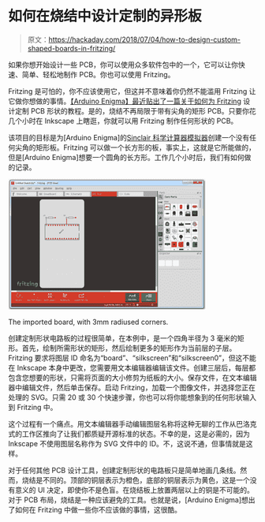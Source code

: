 # 如何在烧结中设计定制的异形板

> 原文：<https://hackaday.com/2018/07/04/how-to-design-custom-shaped-boards-in-fritzing/>

如果你想开始设计一些 PCB，你可以使用众多软件包中的一个，它可以让你快速、简单、轻松地制作 PCB。你也可以使用 Fritzing。

Fritzing 是可怕的，你不应该使用它，但这并不意味着你仍然不能滥用 Fritzing 让它做你想做的事情。[【Arduino Enigma】最近贴出了一篇关于如何为 Fritzing](https://hackaday.io/project/91895-sinclair-scientific-calculator-emulator/log/144392-how-to-design-a-custom-pcb-shape-for-fritzing-no-more-sharp-corners) 设计定制 PCB 形状的教程。是的，烧结不再局限于带有尖角的矩形 PCB。只要你花几个小时在 Inkscape 上瞎逛，你就可以用 Fritzing 制作任何形状的 PCB。

该项目的目标是为[Arduino Enigma]的[Sinclair 科学计算器模拟器](https://hackaday.io/project/91895-sinclair-scientific-calculator-emulator)创建一个没有任何尖角的矩形板。Fritzing 可以做一个长方形的板，事实上，这就是它所能做的，但是[Arduino Enigma]想要一个圆角的长方形。工作几个小时后，我们有如何做的记录。

[![](img/f3b48fdedc1e49695a46895e72cf4a8d.png)](https://hackaday.com/wp-content/uploads/2018/07/1317361524085738303.png)

The imported board, with 3mm radiused corners.

创建定制形状电路板的过程很简单，在本例中，是一个四角半径为 3 毫米的矩形。首先，绘制所需形状的矩形，然后绘制更多的矩形作为当前层的子层。Fritzing 要求将图层 ID 命名为“board”、“silkscreen”和“silkscreen0”，但这不能在 Inkscape 本身中更改，您需要用文本编辑器编辑该文件。创建三层后，每层都包含您想要的形状，只需将页面的大小修剪为纸板的大小。保存文件，在文本编辑器中编辑文件，然后单击保存。启动 Fritzing，加载一个图像文件，并选择您正在处理的 SVG。只需 20 或 30 个快速步骤，你也可以将你能想象到的任何形状输入到 Fritzing 中。

这个过程有一个痛点。用文本编辑器手动编辑图层名称将这种无聊的工作从巴洛克式的工作区推向了让我们都质疑开源标准的状态。不幸的是，这是必需的，因为 Inkscape 不使用图层名称作为 SVG 文件中的 ID。不，这说不通，但事情就是这样。

对于任何其他 PCB 设计工具，创建定制形状的电路板只是简单地画几条线。然而，烧结是不同的。顶部的铜层表示为橙色，底部的铜层表示为黄色，这是一个没有意义的 UI 决定，即使你不是色盲。在烧结板上放置两层以上的铜是不可能的。对于 PCB 布局，烧结是一种应该避免的工具。也就是说，[Arduino Enigma]想出了如何在 Fritzing 中做一些你不应该做的事情，这很酷。